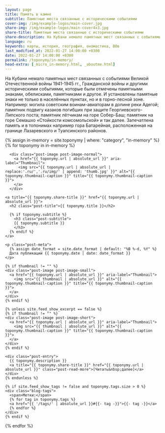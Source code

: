 ```yaml
---
layout: page
title: Память в камне
subtitle: Памятные места связанные с историческими событиями
cover-img: /img/example-logos/main-cover.jpg
share-img: /img/example-logos/main-cover4x3.jpg
share-title: Памятные места связанные с историческими событиями
share-description: На Кубани немало памятных мест связанных с событиями Великой Отечественной войны 1941-1945 гг., Гражданской войны и другими историческими событиями.
language: ru
keywords: карты, история, география, ономастика, ВОв
last_modified_at: 2022-01-27 14:00:00 +0300
date: 2022-01-27 14:00:00 +0300
permalink: /toponymy/in-memory/
head-extra: [_micro_in-memory.html, _aboutme.html]
---
```

 На Кубани немало памятных мест связанных с событиями Великой Отечественной войны 1941-1945 гг., Гражданской войны и другими историческими событиями, которые были отмечены памятными знаками, обелисками, памятниками и другое. И установлены памятные знаки не только в населённых пунктах, но и в горно-лесной зоне. Например: могила советским воинам-авиаторам в долине реки Адегой; памятник подвигу казаков погибших при защите Георгиевского-Липского поста; памятник лётчикам на горе Собер-Баш; памятник на горе Семашхо «Стойкости комсомольской» и так далее. Запечатлена память и в топонимах например гора Батарейная, расположенная на границе Лазаревского и Туапсинского районов.

<div class="posts-list">
  {% assign in-memory = site.toponymy | where: "category", "in-memory" %}
  {% for toponymy in in-memory %}
  <article class="post-preview">

  <!--    {%- capture thumbnail -%}
        {% if toponymy.thumbnail-img %}
          {{ toponymy.thumbnail-img }}
        {% elsif toponymy.cover-img %}
          {% if toponymy.cover-img.first %}
            {{ toponymy.cover-img[0].first.first }}
          {% else %}
            {{ toponymy.cover-img }}
          {% endif %}
        {% else %}
        {% endif %}
      {% endcapture %}
      {% assign thumbnail=thumbnail | strip %}

      {% if site.feed_show_excerpt == false %}
      {% if thumbnail != "" %} -->
      <div class="post-image post-image-normal">
        <a href="{{ toponymy.url | absolute_url }}" aria-label="Thumbnail">
          <img src="{{ toponymy.url | absolute_url | replace:'.ru/','.ru/img/' | append: 'thumb.jpg' }}" alt="{{ toponymy.thumbnail-caption }}" title="{{ toponymy.thumbnail-caption }}">
        </a>
      </div>
  <!--    {% endif %}
      {% endif %} -->

    <a title="{{ toponymy.share-title }}" href="{{ toponymy.url | absolute_url }}">
      <h2 class="post-title">{{ toponymy.title }}</h2>

      {% if toponymy.subtitle %}
        <h3 class="post-subtitle">
        {{ toponymy.subtitle }}
        </h3>
      {% endif %}
    </a>

    <p class="post-meta">
      {% assign date_format = site.date_format | default: "%B %-d, %Y" %}
      Дата публикации {{ toponymy.date | date: date_format }}
    </p>

    {% if thumbnail != "" %}
    <div class="post-image post-image-small">
      <a href="{{ toponymy.url | absolute_url }}" aria-label="Thumbnail">
        <img src="{{ thumbnail | absolute_url }}" alt="{{ toponymy.thumbnail-caption }}" title="{{ toponymy.thumbnail-caption }}">
      </a>
    </div>
    {% endif %}

    {% unless site.feed_show_excerpt == false %}
    {% if thumbnail != "" %}
    <div class="post-image post-image-short">
      <a href="{{ toponymy.url | absolute_url }}" aria-label="Thumbnail">
        <img src="{{ thumbnail | absolute_url }}" alt="{{ toponymy.thumbnail-caption }}" title="{{ toponymy.thumbnail-caption }}">
      </a>
    </div>
    {% endif %}

    <div class="post-entry">
      {{ toponymy.description }}
      <a title="{{ toponymy.share-title }}" href="{{ toponymy.url | absolute_url }}" class="post-read-more">[Читать&nbsp;далее]</a>
    </div>
    {% endunless %}

    {% if site.feed_show_tags != false and toponymy.tags.size > 0 %}
    <div class="blog-tags">
      <span>Метки:</span>
      {% for tag in toponymy.tags %}
      <a href="{{ '/tags/' | absolute_url }}#{{- tag -}}">{{- tag -}}</a>
      {% endfor %}
    </div>
    {% endif %}

   </article>
  {% endfor %}
</div>

